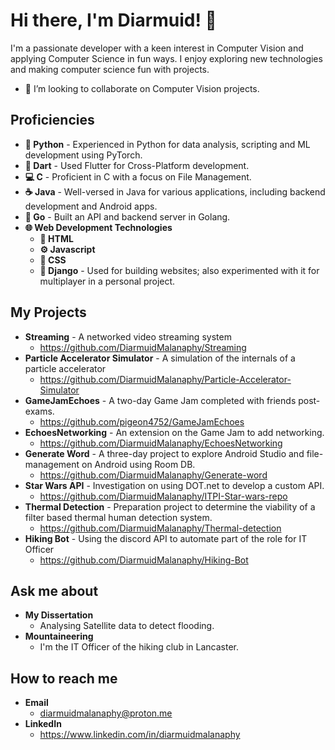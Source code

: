 # Hi there, I'm Diarmuid! 👋
I'm a passionate developer with a keen interest in Computer Vision and applying Computer Science in fun ways.
I enjoy exploring new technologies and making computer science fun with projects.

- 👯 I’m looking to collaborate on Computer Vision projects.

## Proficiencies
  - **🐍 Python** - Experienced in Python for data analysis, scripting and ML development using PyTorch.
  - **🎯 Dart**  - Used Flutter for Cross-Platform development.
  - **💻 C** - Proficient in C with a focus on File Management.
  - **☕ Java** - Well-versed in Java for various applications, including backend development and Android apps.
  - **🦍 Go** - Built an API and backend server in Golang.
  - **🌐 Web Development Technologies**
     - **📝 HTML** 
     - **⚙️ Javascript**
     - **🎨 CSS** 
     - **🌿 Django** -  Used for building websites; also experimented with it for multiplayer in a personal project.

## My Projects
  - **Streaming** - A networked video streaming system
    - https://github.com/DiarmuidMalanaphy/Streaming
  - **Particle Accelerator Simulator** - A simulation of the internals of a particle accelerator
    - https://github.com/DiarmuidMalanaphy/Particle-Accelerator-Simulator
  - **GameJamEchoes** - A two-day Game Jam completed with friends post-exams.
    - https://github.com/pigeon4752/GameJamEchoes
  - **EchoesNetworking** - An extension on the Game Jam to add networking.
    - https://github.com/DiarmuidMalanaphy/EchoesNetworking
  - **Generate Word** - A three-day project to explore Android Studio and file-management on Android using Room DB.
    - https://github.com/DiarmuidMalanaphy/Generate-word
  - **Star Wars API** - Investigation on using DOT.net to develop a custom API.
    - https://github.com/DiarmuidMalanaphy/ITPI-Star-wars-repo
  - **Thermal Detection** - Preparation project to determine the viability of a filter based thermal human detection system.
    - https://github.com/DiarmuidMalanaphy/Thermal-detection
  - **Hiking Bot** - Using the discord API to automate part of the role for IT Officer
    - https://github.com/DiarmuidMalanaphy/Hiking-Bot
      

## Ask me about 
  - **My Dissertation**
    - Analysing Satellite data to detect flooding.
  - **Mountaineering**
    - I'm the IT Officer of the hiking club in Lancaster.
    

## How to reach me 
  - **Email**
    - diarmuidmalanaphy@proton.me
  - **LinkedIn**
    - https://www.linkedin.com/in/diarmuidmalanaphy

  



<!--
**DiarmuidMalanaphy/DiarmuidMalanaphy** is a ✨ _special_ ✨ repository because its `README.md` (this file) appears on your GitHub profile.
**https://stackedit.io/app#







## My Skills

Include a list or icons of your skills, programming languages, frameworks, or tools.

Here are some ideas to get you started:

- 🔭 I’m currently working on a project to convert 

- 🤔 I’m looking for help with ...
- 💬 Ask me about ...
- 📫 How to reach me: ...
- 😄 Pronouns: ...
- ⚡ Fun fact: ...
-->
